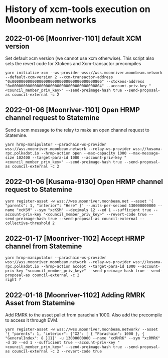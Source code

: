 # History of xcm-tools execution on Moonbeam networks


## 2022-01-06 \[Moonriver-1101\] default XCM version

Set default xcm version (we cannot use xcm otherwise). This script also sets the revert code for Xtokens and Xcm-transactor precompiles
```
yarn initialize-xcm --ws-provider wss://wss.moonriver.moonbeam.network --default-xcm-version 2 --xcm-transactor-address "0x0000000000000000000000000000000000000806" --xtokens-address "0x0000000000000000000000000000000000000804" --account-priv-key "<council_member_priv_key>" --send-preimage-hash true --send-proposal-as council-external -c 2
```

## 2022-01-06 \[Moonriver-1101\] Open HRMP channel request to Statemine

Send a xcm message to the relay to make an open channel request to Statemine.
```
yarn hrmp-manipulator --parachain-ws-provider wss://wss.moonriver.moonbeam.network --relay-ws-provider wss://kusama-rpc.polkadot.io --hrmp-action open --max-capacity 1000 --max-message-size 102400 --target-para-id 1000 --account-priv-key "<council_member_priv_key>" --send-preimage-hash true --send-proposal-as council-external -c 2
```

## 2022-01-06 \[Kusama-9130\] Open HRMP channel request to Statemine

```
yarn register-asset -w wss://wss.moonriver.moonbeam.net --asset '{ "parents": 1, "interior": "Here" }' --units-per-second 130000000000 --name "xcKSM" --sym "xcKSM" --decimals 12 --ed 1 --sufficient true --account-priv-key "<council_member_priv_key>" --revert-code true --send-preimage-hash true --send-proposal-as council-external --collective-threshold 2
```

## 2022-01-17 \[Moonriver-1102\] Accept HRMP channel from Statemine

```
yarn hrmp-manipulator --parachain-ws-provider wss://wss.moonriver.moonbeam.network --relay-ws-provider wss://kusama-rpc.polkadot.io --hrmp-action accept --target-para-id 1000 --account-priv-key "<council_member_priv_key>" --send-preimage-hash true --send-proposal-as council-external -c 2
right ?
```

## 2022-01-18 \[Moonriver-1102\] Adding RMRK Asset from Statemine

Add RMRK to the asset pallet from parachain 1000. Also add the precompile to access it through EVM.
```
yarn register-asset -w wss://wss.moonriver.moonbeam.network/ --asset '{ "parents": 1, "interior": {"X2": [ { "Parachain": 1000 }, { "GeneralIndex": 8 }]}}' -u 13000000000 --name "xcRMRK" --sym "xcRMRK" -d 10 --ed 1 --sufficient true --account-priv-key "<council_member_priv_key>" --send-preimage-hash true --send-proposal-as council-external -c 2 --revert-code true
```